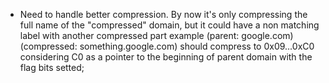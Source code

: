 - Need to handle better compression. By now it's only compressing the full name of the "compressed" domain, but it could have a non matching label with another compressed part example (parent: google.com) (compressed: something.google.com) should compress to 0x09...0xC0 considering C0 as a pointer to the beginning of parent domain with the flag bits setted;

